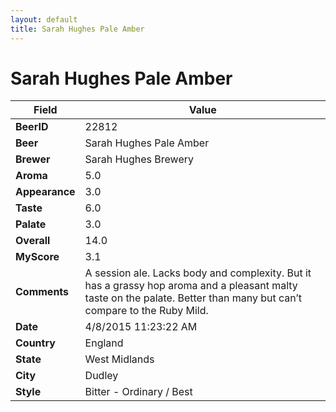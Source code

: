```yaml
---
layout: default
title: Sarah Hughes Pale Amber
---
```


# Sarah Hughes Pale Amber

| Field         | Value     |
|---------------|-----------|
| **BeerID** | 22812 |
| **Beer** | Sarah Hughes Pale Amber |
| **Brewer** | Sarah Hughes Brewery |
| **Aroma** | 5.0 |
| **Appearance** | 3.0 |
| **Taste** | 6.0 |
| **Palate** | 3.0 |
| **Overall** | 14.0 |
| **MyScore** | 3.1 |
| **Comments** | A session ale. Lacks body and complexity. But it has a grassy hop aroma and a pleasant malty taste on the palate. Better than many but can’t compare to the Ruby Mild. |
| **Date** | 4/8/2015 11:23:22 AM |
| **Country** | England |
| **State** | West Midlands |
| **City** | Dudley |
| **Style** | Bitter - Ordinary / Best |
